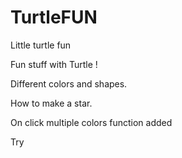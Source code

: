 # TurtleFUN
Little turtle fun 



Fun stuff with Turtle !

Different colors and shapes.

How to make a star.

On click multiple colors function added

Try



